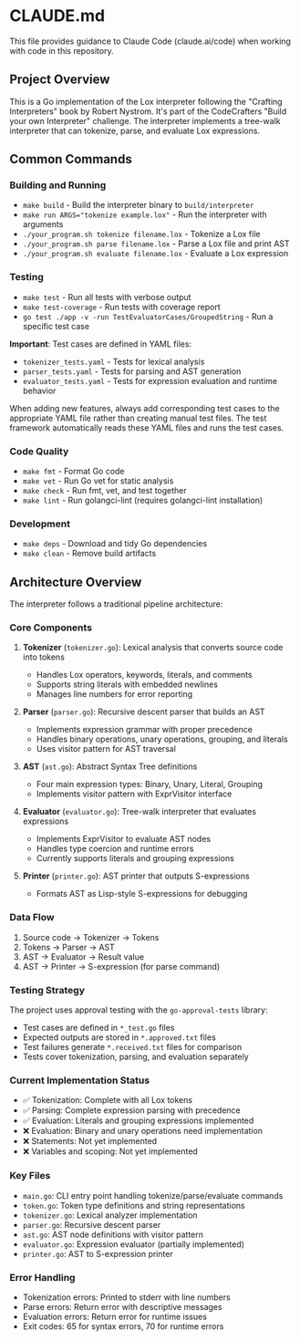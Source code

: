 # CLAUDE.md

This file provides guidance to Claude Code (claude.ai/code) when working with code in this repository.

## Project Overview

This is a Go implementation of the Lox interpreter following the "Crafting Interpreters" book by Robert Nystrom. It's part of the CodeCrafters "Build your own Interpreter" challenge. The interpreter implements a tree-walk interpreter that can tokenize, parse, and evaluate Lox expressions.

## Common Commands

### Building and Running
- `make build` - Build the interpreter binary to `build/interpreter`
- `make run ARGS="tokenize example.lox"` - Run the interpreter with arguments
- `./your_program.sh tokenize filename.lox` - Tokenize a Lox file
- `./your_program.sh parse filename.lox` - Parse a Lox file and print AST
- `./your_program.sh evaluate filename.lox` - Evaluate a Lox expression

### Testing
- `make test` - Run all tests with verbose output
- `make test-coverage` - Run tests with coverage report
- `go test ./app -v -run TestEvaluatorCases/GroupedString` - Run a specific test case

**Important**: Test cases are defined in YAML files:
- `tokenizer_tests.yaml` - Tests for lexical analysis
- `parser_tests.yaml` - Tests for parsing and AST generation
- `evaluator_tests.yaml` - Tests for expression evaluation and runtime behavior

When adding new features, always add corresponding test cases to the appropriate YAML file rather than creating manual test files. The test framework automatically reads these YAML files and runs the test cases.

### Code Quality
- `make fmt` - Format Go code
- `make vet` - Run Go vet for static analysis
- `make check` - Run fmt, vet, and test together
- `make lint` - Run golangci-lint (requires golangci-lint installation)

### Development
- `make deps` - Download and tidy Go dependencies
- `make clean` - Remove build artifacts

## Architecture Overview

The interpreter follows a traditional pipeline architecture:

### Core Components

1. **Tokenizer** (`tokenizer.go`): Lexical analysis that converts source code into tokens
   - Handles Lox operators, keywords, literals, and comments
   - Supports string literals with embedded newlines
   - Manages line numbers for error reporting

2. **Parser** (`parser.go`): Recursive descent parser that builds an AST
   - Implements expression grammar with proper precedence
   - Handles binary operations, unary operations, grouping, and literals
   - Uses visitor pattern for AST traversal

3. **AST** (`ast.go`): Abstract Syntax Tree definitions
   - Four main expression types: Binary, Unary, Literal, Grouping
   - Implements visitor pattern with ExprVisitor interface

4. **Evaluator** (`evaluator.go`): Tree-walk interpreter that evaluates expressions
   - Implements ExprVisitor to evaluate AST nodes
   - Handles type coercion and runtime errors
   - Currently supports literals and grouping expressions

5. **Printer** (`printer.go`): AST printer that outputs S-expressions
   - Formats AST as Lisp-style S-expressions for debugging

### Data Flow

1. Source code → Tokenizer → Tokens
2. Tokens → Parser → AST
3. AST → Evaluator → Result value
4. AST → Printer → S-expression (for parse command)

### Testing Strategy

The project uses approval testing with the `go-approval-tests` library:
- Test cases are defined in `*_test.go` files
- Expected outputs are stored in `*.approved.txt` files
- Test failures generate `*.received.txt` files for comparison
- Tests cover tokenization, parsing, and evaluation separately

### Current Implementation Status

- ✅ Tokenization: Complete with all Lox tokens
- ✅ Parsing: Complete expression parsing with precedence
- ✅ Evaluation: Literals and grouping expressions implemented
- ❌ Evaluation: Binary and unary operations need implementation
- ❌ Statements: Not yet implemented
- ❌ Variables and scoping: Not yet implemented

### Key Files

- `main.go`: CLI entry point handling tokenize/parse/evaluate commands
- `token.go`: Token type definitions and string representations
- `tokenizer.go`: Lexical analyzer implementation
- `parser.go`: Recursive descent parser
- `ast.go`: AST node definitions with visitor pattern
- `evaluator.go`: Expression evaluator (partially implemented)
- `printer.go`: AST to S-expression printer

### Error Handling

- Tokenization errors: Printed to stderr with line numbers
- Parse errors: Return error with descriptive messages
- Evaluation errors: Return error for runtime issues
- Exit codes: 65 for syntax errors, 70 for runtime errors